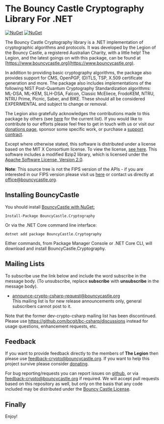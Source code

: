 # The Bouncy Castle Cryptography Library For .NET
[![NuGet](https://img.shields.io/nuget/dt/BouncyCastle.Cryptography.svg)](https://www.nuget.org/packages/BouncyCastle.Cryptography) [![NuGet](https://img.shields.io/nuget/vpre/BouncyCastle.Cryptography.svg)](https://www.nuget.org/packages/BouncyCastle.Cryptography)

The Bouncy Castle Cryptography library is a .NET implementation of cryptographic algorithms and protocols. It was developed by the Legion of the Bouncy Castle, a registered Australian Charity, with a little help! The Legion, and the latest goings on with this package, can be found at [https://www.bouncycastle.org](https://www.bouncycastle.org).

In addition to providing basic cryptography algorithms, the package also provides support for CMS, OpenPGP, (D)TLS, TSP, X.509 certificate generation and more. The package also includes implementations of the following NIST Post-Quantum Cryptography Standardization algorithms: ML-DSA, ML-KEM, SLH-DSA, Falcon, Classic McEliece, FrodoKEM, NTRU, NTRU Prime, Picnic, Saber, and BIKE. These should all be considered EXPERIMENTAL and subject to change or removal.

The Legion also gratefully acknowledges the contributions made to this package by others (see [here](https://www.bouncycastle.org/csharp/contributors.html) for the current list). If you would like to contribute to our efforts please feel free to get in touch with us or visit our [donations page](https://www.bouncycastle.org/donate), sponsor some specific work, or purchase a [support contract](https://www.keyfactor.com/platform/bouncy-castle-support/).

Except where otherwise stated, this software is distributed under a license based on the MIT X Consortium license. To view the license, [see here](https://www.bouncycastle.org/licence.html). This software includes a modified Bzip2 library, which is licensed under the [Apache Software License, Version 2.0](http://www.apache.org/licenses/). 

**Note**: This source tree is not the FIPS version of the APIs - if you are interested in our FIPS version please visit us [here](https://www.bouncycastle.org/fips-csharp) or contact us directly at [office@bouncycastle.org](mailto:office@bouncycastle.org).

## Installing BouncyCastle

You should install [BouncyCastle with NuGet:](https://www.nuget.org/packages/BouncyCastle.Cryptography)

    Install-Package BouncyCastle.Cryptography

Or via the .NET Core command line interface:

    dotnet add package BouncyCastle.Cryptography

Either commands, from Package Manager Console or .NET Core CLI, will download and install BouncyCastle.Cryptography.

## Mailing Lists

To subscribe use the link below and include the word subscribe in the message body. (To unsubscribe, replace **subscribe** with **unsubscribe** in the message body).

*   [announce-crypto-csharp-request@bouncycastle.org](mailto:announce-crypto-csharp-request@bouncycastle.org)  
    This mailing list is for new release announcements only, general subscribers cannot post to it.

Note that the former dev-crypto-csharp mailing list has been discontinued. Please use https://github.com/bcgit/bc-csharp/discussions instead for usage questions, enhancement requests, etc.

## Feedback 

If you want to provide feedback directly to the members of **The Legion** then please use [feedback-crypto@bouncycastle.org](mailto:feedback-crypto@bouncycastle.org). If you want to help this project survive please consider [donating](https://www.bouncycastle.org/donate).

For bug reporting/requests you can report issues on [github](https://github.com/bcgit/bc-csharp), or via [feedback-crypto@bouncycastle.org](mailto:feedback-crypto@bouncycastle.org) if required. We will accept pull requests based on this repository as well, but only on the basis that any code included may be distributed under the [Bouncy Castle License](https://www.bouncycastle.org/licence.html).

## Finally

Enjoy!
